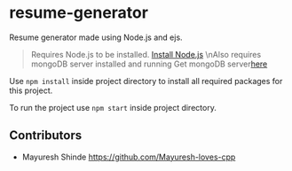 # resume-generator
Resume generator made using Node.js and ejs.

>Requires Node.js to be installed.
>[Install Node.js](https://nodejs.org/)
>\nAlso requires mongoDB server installed and running
>Get mongoDB server[here](https://www.mongodb.com/try/download/community)

Use `npm install` inside project directory to install all required packages for this project.

To run the project use `npm start` inside project directory.

## Contributors
- Mayuresh Shinde <https://github.com/Mayuresh-loves-cpp>
